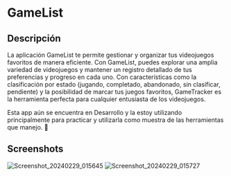 # GameList

## Descripción
La aplicación GameList te permite gestionar y organizar tus videojuegos favoritos de manera eficiente. Con GameList, puedes explorar una amplia variedad de videojuegos y mantener un registro detallado de tus preferencias y progreso en cada uno. Con características como la clasificación por estado (jugando, completado, abandonado, sin clasificar, pendiente) y la posibilidad de marcar tus juegos favoritos, GameTracker es la herramienta perfecta para cualquier entusiasta de los videojuegos.

Esta app aún se encuentra en Desarrollo y la estoy utilizando principalmente para practicar y utilizarla como muestra de las herramientas que manejo. 🚧

## Screenshots

![Screenshot_20240229_015645](https://github.com/cvalera18/GameList/assets/57680708/658d4d68-5241-410e-98af-c2e32bba3e05)  ![Screenshot_20240229_015727](https://github.com/cvalera18/GameList/assets/57680708/4556f939-5793-48b6-b18a-48cb1e774bac)

